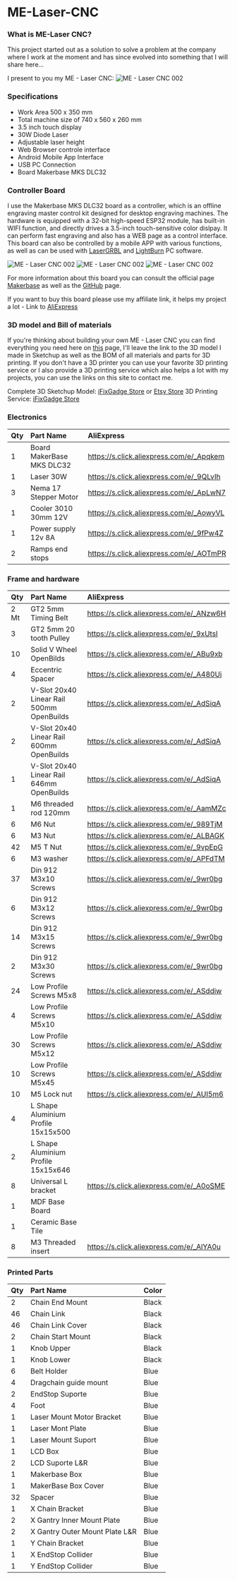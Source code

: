 # ME-Laser-CNC
### What is ME-Laser CNC?
This project started out as a solution to solve a problem at the company where I work at the moment and has since evolved into something that I will share here...

I present to you my  ME - Laser CNC:
![ME - Laser CNC 002](https://lirp.cdn-website.com/da108bf1/dms3rep/multi/opt/ME+-+Laser+CNC+001-1920w.jpg)

### Specifications
* Work Area 500 x 350 mm
* Total machine size of 740 x 560 x 260 mm
* 3.5 inch touch display
* 30W Diode Laser
* Adjustable laser height
* Web Browser controle interface
* Android Mobile App Interface
* USB PC Connection
* Board Makerbase MKS DLC32

### Controller Board
I use the Makerbase MKS DLC32 board as a controller, which is an offline engraving master control kit designed for desktop engraving machines. The hardware is equipped with a 32-bit high-speed ESP32 module, has built-in WIFI function, and directly drives a 3.5-inch touch-sensitive color dislpay.
It can perform fast engraving and also has a WEB page as a control interface.
This board can also be controlled by a mobile APP with various functions, as well as can be used with [LaserGRBL](https://lasergrbl.com/) and [LightBurn](https://lightburnsoftware.com/) PC software.

![ME - Laser CNC 002](https://lirp.cdn-website.com/da108bf1/dms3rep/multi/opt/1863638398-807966274-1920w.jpg)
![ME - Laser CNC 002](https://lirp.cdn-website.com/da108bf1/dms3rep/multi/opt/10772418951689463713-1920w.jpg)
![ME - Laser CNC 002](https://lirp.cdn-website.com/da108bf1/dms3rep/multi/opt/140004821104248758-1920w.jpg)

For more information about this board you can consult the official page [Makerbase](https://makerbase.com.cn/en/ "makerbase.com") as well as the [GitHub](https://github.com/makerbase-mks) page.

If you want to buy this board please use my affiliate link, it helps my project a lot - Link to [AliExpress](https://s.click.aliexpress.com/e/_A4qTA1 "affiliate link")

### 3D model and Bill of materials
If you're thinking about building your own ME - Laser CNC you can find everything you need here on [this](https://www.ifixgadget.pt/me-laser-cnc) page, I'll leave the link to the 3D model I made in Sketchup as well as the BOM of all materials and parts for 3D printing.
If you don't have a 3D printer you can use your favorite 3D printing service or I also provide a 3D printing service which also helps a lot with my projects, you can use the links on this site to contact me.

Complete 3D Sketchup Model: [iFixGadge Store](https://www.ifixgadget.pt/loja/ME-Laser-CNC-3D-sketchp-Model-p414581071) or [Etsy Store](https://www.etsy.com/listing/1102710278/me-laser-cnc-3d-sketchup-model?ref=shop_home_active_2)
3D Printing Service: [iFixGadge Store](https://www.ifixgadget.pt/loja) 

### Electronics

|Qty	|Part Name			|AliExpress					|
|:---	|:---				|:---						|
|1	|Board MakerBase MKS DLC32	|https://s.click.aliexpress.com/e/_Apqkem	|
|1	|Laser 30W			|https://s.click.aliexpress.com/e/_9QLvIh	|
|3	|Nema 17 Stepper Motor		|https://s.click.aliexpress.com/e/_ApLwN7	|
|1	|Cooler 3010 30mm 12V		|https://s.click.aliexpress.com/e/_AowyVL	|
|1	|Power supply 12v 8A		|https://s.click.aliexpress.com/e/_9fPw4Z	|
|2	|Ramps end stops		|https://s.click.aliexpress.com/e/_AOTmPR	|

### Frame and hardware

|Qty	|Part Name					|AliExpress					|
|:---	|:---						|:---						|
|2 Mt	|GT2 5mm Timing Belt				|https://s.click.aliexpress.com/e/_ANzw6H	|
|3	|GT2 5mm 20 tooth Pulley			|https://s.click.aliexpress.com/e/_9xUtsI	|
|10	|Solid V Wheel OpenBilds			|https://s.click.aliexpress.com/e/_ABu9xb	|
|4	|Eccentric Spacer				|https://s.click.aliexpress.com/e/_A480Ui	|
|2	|V-Slot 20x40 Linear Rail 500mm OpenBuilds	|https://s.click.aliexpress.com/e/_AdSiqA	|
|2	|V-Slot 20x40 Linear Rail 600mm OpenBuilds	|https://s.click.aliexpress.com/e/_AdSiqA	|
|1	|V-Slot 20x40 Linear Rail 646mm OpenBuilds	|https://s.click.aliexpress.com/e/_AdSiqA	|
|1	|M6 threaded rod 120mm				|https://s.click.aliexpress.com/e/_AamMZc	|
|6	|M6 Nut						|https://s.click.aliexpress.com/e/_989TjM	|
|6	|M3 Nut						|https://s.click.aliexpress.com/e/_ALBAGK	|
|42	|M5 T Nut					|https://s.click.aliexpress.com/e/_9vpEpG	|
|6	|M3 washer					|https://s.click.aliexpress.com/e/_APFdTM	|
|37	|Din 912 M3x10 Screws				|https://s.click.aliexpress.com/e/_9wr0bg	|
|6	|Din 912 M3x12  Screws				|https://s.click.aliexpress.com/e/_9wr0bg	|
|14	|Din 912 M3x15  Screws				|https://s.click.aliexpress.com/e/_9wr0bg	|
|2	|Din 912 M3x30  Screws				|https://s.click.aliexpress.com/e/_9wr0bg	|
|24	|Low Profile Screws M5x8			|https://s.click.aliexpress.com/e/_ASddiw	|
|4	|Low Profile Screws M5x10			|https://s.click.aliexpress.com/e/_ASddiw	|
|30	|Low Profile Screws M5x12			|https://s.click.aliexpress.com/e/_ASddiw	|
|10	|Low Profile Screws M5x45			|https://s.click.aliexpress.com/e/_ASddiw	|
|10	|M5 Lock nut					|https://s.click.aliexpress.com/e/_AUI5m6	|
|4	|L Shape Aluminium Profile 15x15x500		|						|
|2	|L Shape Aluminium Profile 15x15x646		|						|
|8	|Universal L bracket				|https://s.click.aliexpress.com/e/_A0oSME	|
|1	|MDF Base Board					|						|
|1	|Ceramic Base Tile				|						|
|8	|M3 Threaded insert				|https://s.click.aliexpress.com/e/_AlYA0u	|

### Printed Parts

|Qty	|Part Name					|Color						|
|:---	|:---						|:---						|
|2	|Chain End Mount				|Black						|
|46	|Chain Link					|Black						|
|46	|Chain Link Cover				|Black						|
|2	|Chain Start Mount				|Black						|
|1	|Knob Upper					|Black						|
|1	|Knob Lower					|Black						|
|6	|Belt Holder					|Blue						|
|4	|Dragchain guide mount				|Blue						|
|2	|EndStop Suporte				|Blue						|
|4	|Foot						|Blue						|
|1	|Laser Mount Motor Bracket			|Blue						|
|1	|Laser Mont Plate				|Blue						|
|1	|Laser Mount Suport				|Blue						|
|1	|LCD Box					|Blue						|
|2	|LCD Suporte L&R				|Blue						|
|1	|Makerbase Box					|Blue						|
|1	|MakerBase Box Cover				|Blue						|
|32	|Spacer						|Blue						|
|1	|X Chain Bracket				|Blue						|
|2	|X Gantry Inner Mount Plate			|Blue						|
|2	|X Gantry Outer Mount Plate L&R			|Blue						|
|1	|Y Chain Bracket				|Blue						|
|1	|X EndStop Collider				|Blue						|
|1	|Y EndStop Collider				|Blue						|

